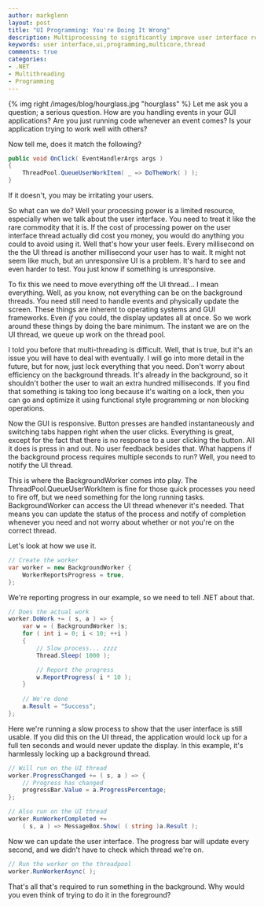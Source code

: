 ```yaml
---
author: markglenn
layout: post
title: "UI Programming: You're Doing It Wrong"
description: Multiprocessing to significantly improve user interface response times
keywords: user interface,ui,programming,multicore,thread
comments: true
categories:
- .NET
- Multithreading
- Programming
---
```


{% img right /images/blog/hourglass.jpg "hourglass" %}
Let me ask you a question; a serious question. How are you handling events
in your GUI applications? Are you just running code whenever an event
comes? Is your application trying to work well with others? 

Now tell me, does it match the following?

``` csharp
public void OnClick( EventHandlerArgs args )
{
    ThreadPool.QueueUserWorkItem( _ => DoTheWork( ) ); 
}
```
If it doesn't, you may be irritating your users.

<!--more-->

So what can we do? Well your processing power is a limited resource, especially when we talk
about the user interface. You need to treat it like the rare commodity
that it is. If the cost of processing power on the user interface thread
actually did cost you money, you would do anything you could to avoid
using it. Well that's how your user feels. Every millisecond on the the
UI thread is another millisecond your user has to wait. It might not
seem like much, but an unresponsive UI is a problem. It's hard to see
and even harder to test. You just know if something is unresponsive.

To fix this we need to move everything off the UI thread... I mean
everything. Well, as you know, not everything can be on the background
threads. You need still need to handle events and physically update the
screen. These things are inherent to operating systems and GUI
frameworks. Even *if* you could, the display updates all at once. So we
work around these things by doing the bare minimum. The instant we are
on the UI thread, we queue up work on the thread pool.

I told you before that multi-threading is difficult. Well, that is true, but it's an issue
you will have to deal with eventually. I will go into more detail in the
future, but for now, just lock everything that you need. Don't worry
about efficiency on the background threads. It's already in the
background, so it shouldn't bother the user to wait an extra hundred
milliseconds. If you find that something is taking too long because it's
waiting on a lock, then you can go and optimize it using functional
style programming or non blocking operations.

Now the GUI is responsive.  Button presses are handled instantaneously and switching tabs happen
right when the user clicks. Everything is great, except for the fact
that there is no response to a user clicking the button. All it does is
press in and out. No user feedback besides that. What happens if the
background process requires multiple seconds to run? Well, you need to
notify the UI thread.

This is where the BackgroundWorker comes into play. The ThreadPool.QueueUserWorkItem is fine for those quick processes
you need to fire off, but we need something for the long running tasks.
BackgroundWorker can access the UI thread whenever it's needed. That
means you can update the status of the process and notify of completion
whenever you need and not worry about whether or not you're on the
correct thread.

Let's look at how we use it.

``` csharp
// Create the worker 
var worker = new BackgroundWorker {
    WorkerReportsProgress = true,
};
```

We're reporting progress in our example, so we need to tell .NET about that.
``` csharp
// Does the actual work 
worker.DoWork += ( s, a ) => { 
    var w = ( BackgroundWorker )s;
    for ( int i = 0; i < 10; ++i )
    { 
        // Slow process... zzzz
        Thread.Sleep( 1000 );

        // Report the progress
        w.ReportProgress( i * 10 );
    }
    
    // We're done 
    a.Result = "Success";
};
```

Here we're running a slow process to show that the user interface is still usable.
If you did this on the UI thread, the application would lock up for a
full ten seconds and would never update the display. In this example,
it's harmlessly locking up a background thread.

``` csharp
// Will run on the UI thread
worker.ProgressChanged += ( s, a ) => { 
    // Progress has changed
    progressBar.Value = a.ProgressPercentage;
};

// Also run on the UI thread 
worker.RunWorkerCompleted +=
    ( s, a ) => MessageBox.Show( ( string )a.Result );

```

Now we can update the user interface. The progress bar will update every second, and we didn't
have to check which thread we're on.

``` csharp
// Run the worker on the threadpool 
worker.RunWorkerAsync( );
```

That's all that's required to run something in the background. Why would you even
think of trying to do it in the foreground?
